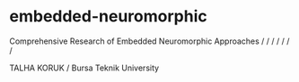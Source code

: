 # embedded-neuromorphic
Comprehensive Research of Embedded Neuromorphic Approaches
/
/
/
/
/
/
/



TALHA KORUK /
Bursa Teknik University

